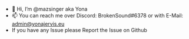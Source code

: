 - 👋 Hi, I’m @mazsinger aka Yona
- 📫 You can reach me over Discord: BrokenSound#6378 or with E-Mail: admin@yonajervis.eu
- If you have any Issue please Report the Issue on Github

<!---
This File is still work in progress
--->
